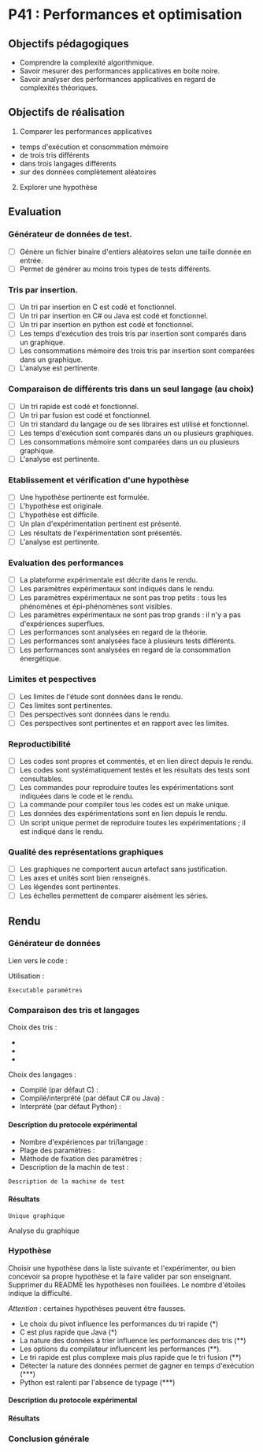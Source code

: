 # P41 : Performances et optimisation

## Objectifs pédagogiques

  - Comprendre la complexité algorithmique. 
  - Savoir mesurer des performances applicatives en boite noire.
  - Savoir analyser des performances applicatives en regard de complexités théoriques. 

## Objectifs de réalisation

1. Comparer les performances applicatives 

  - temps d'exécution et consommation mémoire
  - de trois tris différents
  - dans trois langages différents
  - sur des données complètement aléatoires

2. Explorer une hypothèse


## Evaluation

### Générateur de données de test.

- [ ] Génère un fichier binaire d'entiers aléatoires selon une taille donnée en entrée.
- [ ] Permet de générer au moins trois types de tests différents.

### Tris par insertion.

- [ ] Un tri par insertion en C est codé et fonctionnel.
- [ ] Un tri par insertion en C# ou Java est codé et fonctionnel.
- [ ] Un tri par insertion en python est codé et fonctionnel.
- [ ] Les temps d'exécution des trois tris par insertion sont comparés dans un graphique.
- [ ] Les consommations mémoire des trois tris par insertion sont comparées dans un graphique.
- [ ] L'analyse est pertinente.

### Comparaison de différents tris dans un seul langage (au choix)

- [ ] Un tri rapide est codé et fonctionnel.
- [ ] Un tri par fusion est codé et fonctionnel.
- [ ] Un tri standard du langage ou de ses libraires est utilisé et fonctionnel.
- [ ] Les temps d'exécution sont comparés dans un ou plusieurs graphiques.
- [ ] Les consommations mémoire sont comparées dans un ou plusieurs graphique.
- [ ] L'analyse est pertinente.

### Etablissement et vérification d'une hypothèse 

- [ ] Une hypothèse pertinente est formulée. 
- [ ] L'hypothèse est originale. 
- [ ] L'hypothèse est difficile.
- [ ] Un plan d'expérimentation pertinent est présenté.
- [ ] Les résultats de l'expérimentation sont présentés.
- [ ] L'analyse est pertinente. 

### Evaluation des performances

- [ ] La plateforme expérimentale est décrite dans le rendu.
- [ ] Les paramètres expérimentaux sont indiqués dans le rendu.
- [ ] Les paramètres expérimentaux ne sont pas trop petits : tous les phénomènes et épi-phénomènes sont visibles.
- [ ] Les paramètres expérimentaux ne sont pas trop grands : il n'y a pas d'expériences superflues.
- [ ] Les performances sont analysées en regard de la théorie. 
- [ ] Les performances sont analysées face à plusieurs tests différents.
- [ ] Les performances sont analysées en regard de la consommation énergétique.

### Limites et pespectives

- [ ] Les limites de l'étude sont données dans le rendu. 
- [ ] Ces limites sont pertinentes.
- [ ] Des perspectives sont données dans le rendu.
- [ ] Ces perspectives sont pertinentes et en rapport avec les limites.

### Reproductibilité

- [ ] Les codes sont propres et commentés, et en lien direct depuis le rendu.
- [ ] Les codes sont systématiquement testés et les résultats des tests sont consultables.
- [ ] Les commandes pour reproduire toutes les expérimentations sont indiquées dans le code et le rendu.
- [ ] La commande pour compiler tous les codes est un make unique.
- [ ] Les données des expérimentations sont en lien depuis le rendu.
- [ ] Un script unique permet de reproduire toutes les expérimentations ; il est indiqué dans le rendu.

### Qualité des représentations graphiques

- [ ] Les graphiques ne comportent aucun artefact sans justification.
- [ ] Les axes et unités sont bien renseignés.
- [ ] Les légendes sont pertinentes. 
- [ ] Les échelles permettent de comparer aisément les séries.

## Rendu 

### Générateur de données

Lien vers le code : 

Utilisation :
```
Executable paramètres
```

### Comparaison des tris et langages

Choix des tris : 

  -
  - 
  -

Choix des langages :

  - Compilé (par défaut C) :
  - Compilé/interprêté  (par défaut C# ou Java) :
  - Interprété (par défaut Python) :

#### Description du protocole expérimental

  - Nombre d'expériences par tri/langage : 
  - Plage des paramètres : 
  - Méthode de fixation des paramètres :
  - Description de la machin de test :

```
Description de la machine de test
```

#### Résultats

`Unique graphique`

Analyse du graphique

### Hypothèse

Choisir une hypothèse dans la liste suivante et l'expérimenter, ou bien concevoir sa propre hypothèse et la faire valider par son enseignant. Supprimer du README les hypothèses non fouillées.
Le nombre d'étoiles indique la difficulté.

_Attention_ : certaines hypothèses peuvent être fausses.

- Le choix du pivot influence les performances du tri rapide (*)
- C est plus rapide que Java (*)
- La nature des données à trier influence les performances des tris (**)
- Les options du compilateur influencent les performances (**).
- Le tri rapide est plus complexe mais plus rapide que le tri fusion (**)
- Détecter la nature des données permet de gagner en temps d'exécution (***)
- Python est ralenti par l'absence de typage (***)

#### Description du protocole expérimental 

#### Résultats

### Conclusion générale